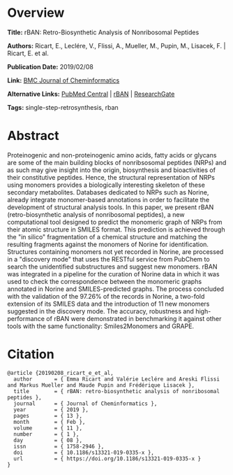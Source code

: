 # Overview
**Title:**
rBAN: Retro-Biosynthetic Analysis of Nonribosomal Peptides

**Authors:**
Ricart, E., Leclére, V., Flissi, A., Mueller, M., Pupin, M., Lisacek, F. |
Ricart, E. et al.

**Publication Date:**
2019/02/08

**Link:**
[BMC Journal of Cheminformatics](https://jcheminf.biomedcentral.com/articles/10.1186/s13321-019-0335-x)

**Alternative Links:**
[PubMed Central](https://pmc.ncbi.nlm.nih.gov/articles/PMC6689883) |
[rBAN](https://norine.univ-lille.fr/rban) |
[ResearchGate](https://www.researchgate.net/publication/330972010_RBAN_Retro-biosynthetic_analysis_of_nonribosomal_peptides)

**Tags:**
single-step-retrosynthesis, rban


# Abstract
Proteinogenic and non-proteinogenic amino acids, fatty acids or glycans are some of the main building blocks of nonribsosomal peptides (NRPs) and as such may give insight into the origin, biosynthesis and bioactivities of their constitutive peptides.
Hence, the structural representation of NRPs using monomers provides a biologically interesting skeleton of these secondary metabolites.
Databases dedicated to NRPs such as Norine, already integrate monomer-based annotations in order to facilitate the development of structural analysis tools.
In this paper, we present rBAN (retro-biosynthetic analysis of nonribosomal peptides), a new computational tool designed to predict the monomeric graph of NRPs from their atomic structure in SMILES format.
This prediction is achieved through the "in silico" fragmentation of a chemical structure and matching the resulting fragments against the monomers of Norine for identification.
Structures containing monomers not yet recorded in Norine, are processed in a "discovery mode" that uses the RESTful service from PubChem to search the unidentified substructures and suggest new monomers.
rBAN was integrated in a pipeline for the curation of Norine data in which it was used to check the correspondence between the monomeric graphs annotated in Norine and SMILES-predicted graphs.
The process concluded with the validation of the 97.26% of the records in Norine, a two-fold extension of its SMILES data and the introduction of 11 new monomers suggested in the discovery mode.
The accuracy, robustness and high-performance of rBAN were demonstrated in benchmarking it against other tools with the same functionality: Smiles2Monomers and GRAPE.


# Citation
```
@article {20190208_ricart_e_et_al,
  author       = { Emma Ricart and Valérie Leclére and Areski Flissi and Markus Mueller and Maude Pupin and Frédérique Lisacek },
  title        = { rBAN: retro-biosynthetic analysis of nonribosomal peptides },
  journal      = { Journal of Cheminformatics },
  year         = { 2019 },
  pages        = { 13 },
  month        = { Feb },
  volume       = { 11 },
  number       = { 1 },
  day          = { 08 },
  issn         = { 1758-2946 },
  doi          = { 10.1186/s13321-019-0335-x },
  url          = { https://doi.org/10.1186/s13321-019-0335-x }
}
```

